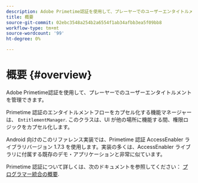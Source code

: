 ```yaml
---
description: Adobe Primetime認証を使用して、プレーヤーでのユーザーエンタイトルメントを管理できます。
title: 概要
source-git-commit: 02ebc3548a254b2a6554f1ab34afbb3ea5f09bb8
workflow-type: tm+mt
source-wordcount: '99'
ht-degree: 0%

---
```


# 概要 {#overview}

Adobe Primetime認証を使用して、プレーヤーでのユーザーエンタイトルメントを管理できます。

Primetime 認証のエンタイトルメントフローをカプセル化する機能マネージャーは、 `EntitlementManager`. このクラスは、UI が他の場所に機能する間、権限ロジックをカプセル化します。

Android 向けのこのリファレンス実装では、Primetime 認証 AccessEnabler ライブラリバージョン 1.7.3 を使用します。実装の多くは、AccessEnabler ライブラリに付属する既存のデモ・アプリケーションと非常に似ています。

Primetime 認証について詳しくは、次のドキュメントを参照してください： [プログラマー統合の概要](https://tve.helpdocsonline.com/introduction-to-programmer-integration).
